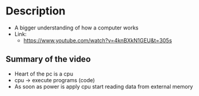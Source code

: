 # Description
- A bigger understanding of how a computer works
- Link:
  - https://www.youtube.com/watch?v=4knBXkN1GEU&t=305s

## Summary of the video
- Heart of the pc is a cpu
- cpu -> execute programs (code)
- As soon as power is apply cpu
start reading data from external memory

